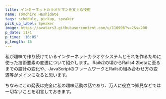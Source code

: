 ```yaml
---
title: インターネットカラオケマンを支える技術
name: Tomohiro Hashidate
tags: schedule, pickup, speaker
pick_up_label: Speaker
image: https://avatars3.githubusercontent.com/u/116996?v=2&s=200
p_date: 11/1
p_time: '16:05'
p_length: 15
---
```


私が趣味で作り続けているインターネットカラオケシステムとそれを作るために使った技術要素の変遷について紹介します。
Rails2の頃からRails4.2betaに至るまでの設計の変化や、JavaScriptのフレームワークとRailsの組み合わせ方の変遷等がメインになると思います。

ちなみにこの発表は完全に私の趣味活動の話であり、万人に役立つ知見などでは一切ないことを明言しておきます。
